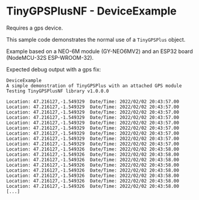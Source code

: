# TinyGPSPlusNF - DeviceExample
Requires a gps device.

This sample code demonstrates the normal use of a `TinyGPSPlus` object.

Example based on a NEO-6M module (GY-NEO6MV2) and an ESP32 board (NodeMCU-32S ESP-WROOM-32).

Expected debug output with a gps fix:
```
DeviceExample
A simple demonstration of TinyGPSPlus with an attached GPS module
Testing TinyGPSPlusNF library v1.0.0.0

Location: 47.216127,-1.549329  Date/Time: 2022/02/02 20:43:57.00
Location: 47.216127,-1.549329  Date/Time: 2022/02/02 20:43:57.00
Location: 47.216127,-1.549329  Date/Time: 2022/02/02 20:43:57.00
Location: 47.216127,-1.549329  Date/Time: 2022/02/02 20:43:57.00
Location: 47.216127,-1.549329  Date/Time: 2022/02/02 20:43:57.00
Location: 47.216127,-1.549329  Date/Time: 2022/02/02 20:43:57.00
Location: 47.216127,-1.549329  Date/Time: 2022/02/02 20:43:57.00
Location: 47.216127,-1.549329  Date/Time: 2022/02/02 20:43:57.00
Location: 47.216127,-1.549329  Date/Time: 2022/02/02 20:43:57.00
Location: 47.216127,-1.549326  Date/Time: 2022/02/02 20:43:58.00
Location: 47.216127,-1.549326  Date/Time: 2022/02/02 20:43:58.00
Location: 47.216127,-1.549326  Date/Time: 2022/02/02 20:43:58.00
Location: 47.216127,-1.549326  Date/Time: 2022/02/02 20:43:58.00
Location: 47.216127,-1.549326  Date/Time: 2022/02/02 20:43:58.00
Location: 47.216127,-1.549326  Date/Time: 2022/02/02 20:43:58.00
Location: 47.216127,-1.549326  Date/Time: 2022/02/02 20:43:58.00
Location: 47.216127,-1.549326  Date/Time: 2022/02/02 20:43:58.00
[...]
```
